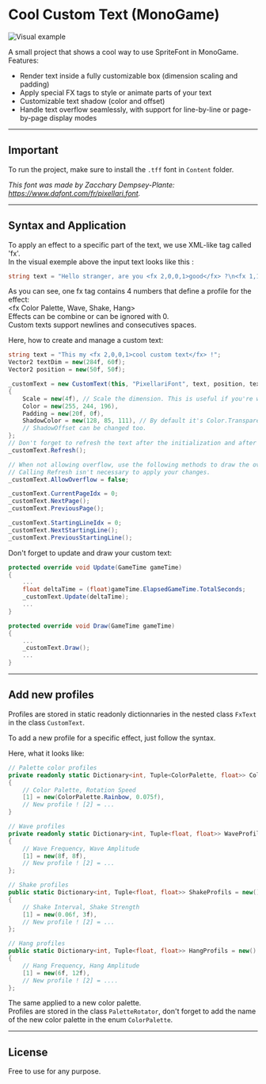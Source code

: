 # Cool Custom Text (MonoGame)

![Visual example](Docs/CoolAnimatedText.gif "Visual exemple")

A small project that shows a cool way to use SpriteFont in MonoGame.  
Features: 
* Render text inside a fully customizable box (dimension scaling and padding)
* Apply special FX tags to style or animate parts of your text
* Customizable text shadow (color and offset)
* Handle text overflow seamlessly, with support for line-by-line or page-by-page display modes

---

## Important

To run the project, make sure to install the `.tff` font in `Content` folder.  

_This font was made by Zacchary Dempsey-Plante: https://www.dafont.com/fr/pixellari.font._

---

## Syntax and Application

To apply an effect to a specific part of the text, we use XML-like tag called 'fx'.  
In the visual exemple above the input text looks like this :  
```csharp
string text = "Hello stranger, are you <fx 2,0,0,1>good</fx> ?\n<fx 1,1,0,0>*************************************</fx><fx 6,0,1,0>This line is scared</fx> <fx 6,1,0,0>></fx><fx 7,0,0,0>0123456789</fx><fx 6,1,0,0><</fx>";
```

As you can see, one fx tag contains 4 numbers that define a profile for the effect:  
<fx Color Palette, Wave, Shake, Hang>  
Effects can be combine or can be ignored with 0.  
Custom texts support newlines and consecutives spaces.

Here, how to create and manage a custom text:  
```csharp
string text = "This my <fx 2,0,0,1>cool custom text</fx> !";
Vector2 textDim = new(284f, 60f);
Vector2 position = new(50f, 50f);

_customText = new CustomText(this, "PixellariFont", text, position, textDim) // 'this' is Game1
{
    Scale = new(4f), // Scale the dimension. This is useful if you're working with scaled UI and want to have a coherent dimension.
    Color = new(255, 244, 196),
    Padding = new(20f, 0f),
    ShadowColor = new(128, 85, 111), // By default it's Color.Transparent which disable it.
    // ShadowOffset can be changed too.
};
// Don't forget to refresh the text after the initialization and after you change the text properties. (except related to overflow)
_customText.Refresh();

// When not allowing overflow, use the following methods to draw the overflowing text.
// Calling Refresh isn't necessary to apply your changes.
_customText.AllowOverflow = false;

_customText.CurrentPageIdx = 0;
_customText.NextPage();
_customText.PreviousPage();

_customText.StartingLineIdx = 0;
_customText.NextStartingLine();
_customText.PreviousStartingLine();
```

Don't forget to update and draw your custom text:
```csharp
protected override void Update(GameTime gameTime)
{
    ...
    float deltaTime = (float)gameTime.ElapsedGameTime.TotalSeconds;
    _customText.Update(deltaTime);
    ...    
}

protected override void Draw(GameTime gameTime)
{
    ...
    _customText.Draw();
    ...
}
```

---

## Add new profiles

Profiles are stored in static readonly dictionnaries in the nested class `FxText` in the class `CustomText`.  

To add a new profile for a specific effect, just follow the syntax.  

Here, what it looks like:

```csharp
// Palette color profiles
private readonly static Dictionary<int, Tuple<ColorPalette, float>> ColorProfiles = new()
{
    // Color Palette, Rotation Speed 
    [1] = new(ColorPalette.Rainbow, 0.075f),
    // New profile ! [2] = ...
}

// Wave profiles
private readonly static Dictionary<int, Tuple<float, float>> WaveProfils = new()
{
    // Wave Frequency, Wave Amplitude
    [1] = new(8f, 8f),
    // New profile ! [2] = ...
};

// Shake profiles
public static Dictionary<int, Tuple<float, float>> ShakeProfils = new()
{
    // Shake Interval, Shake Strength
    [1] = new(0.06f, 3f),
    // New profile ! [2] = ...
};

// Hang profiles
public static Dictionary<int, Tuple<float, float>> HangProfils = new()
{
    // Hang Frequency, Hang Amplitude
    [1] = new(6f, 12f),
    // New profile ! [2] = ....
};
```

The same applied to a new color palette.  
Profiles are stored in the class `PaletteRotator`, don't forget to add the name of the new color palette in the enum `ColorPalette`.

---

## License

Free to use for any purpose. 
